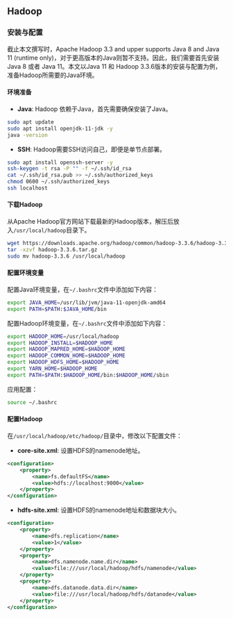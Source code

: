 ## Hadoop

### 安装与配置

截止本文撰写时，Apache Hadoop 3.3 and upper supports Java 8 and Java 11 (runtime only)，对于更高版本的Java则暂不支持。因此，我们需要首先安装Java 8 或者 Java 11。本文以Java 11 和 Hadoop 3.3.6版本的安装与配置为例，准备Hadoop所需要的Java环境。

#### 环境准备

* **Java**: Hadoop 依赖于Java，首先需要确保安装了Java。

```bash
sudo apt update
sudo apt install openjdk-11-jdk -y
java -version
```

* **SSH**: Hadoop需要SSH访问自己，即便是单节点部署。

```bash
sudo apt install openssh-server -y
ssh-keygen -t rsa -P "" -f ~/.ssh/id_rsa
cat ~/.ssh/id_rsa.pub >> ~/.ssh/authorized_keys
chmod 0600 ~/.ssh/authorized_keys
ssh localhost
```

#### 下载Hadoop

从Apache Hadoop官方网站下载最新的Hadoop版本，解压后放入`/usr/local/hadoop`目录下。

```bash
wget https://downloads.apache.org/hadoop/common/hadoop-3.3.6/hadoop-3.3.6.tar.gz
tar -xzvf hadoop-3.3.6.tar.gz
sudo mv hadoop-3.3.6 /usr/local/hadoop
```

#### 配置环境变量

配置Java环境变量，在`~/.bashrc`文件中添加如下内容：

```bash
export JAVA_HOME=/usr/lib/jvm/java-11-openjdk-amd64
export PATH=$PATH:$JAVA_HOME/bin
```

配置Hadoop环境变量，在`~/.bashrc`文件中添加如下内容：

```bash
export HADOOP_HOME=/usr/local/hadoop
export HADOOP_INSTALL=$HADOOP_HOME
export HADOOP_MAPRED_HOME=$HADOOP_HOME
export HADOOP_COMMON_HOME=$HADOOP_HOME
export HADOOP_HDFS_HOME=$HADOOP_HOME
export YARN_HOME=$HADOOP_HOME
export PATH=$PATH:$HADOOP_HOME/bin:$HADOOP_HOME/sbin
```

应用配置：

```bash
source ~/.bashrc
```

#### 配置Hadoop

在`/usr/local/hadoop/etc/hadoop/`目录中，修改以下配置文件：

* **core-site.xml**: 设置HDFS的namenode地址。

```xml
<configuration>
    <property>
        <name>fs.defaultFS</name>
        <value>hdfs://localhost:9000</value>
    </property>
</configuration>
```

* **hdfs-site.xml**: 设置HDFS的namenode地址和数据块大小。

```xml
<configuration>
    <property>
        <name>dfs.replication</name>
        <value>1</value>
    </property>
    <property>
        <name>dfs.namenode.name.dir</name>
        <value>file:///usr/local/hadoop/hdfs/namenode</value>
    </property>
    <property>
        <name>dfs.datanode.data.dir</name>
        <value>file:///usr/local/hadoop/hdfs/datanode</value>
    </property>
</configuration>
```

